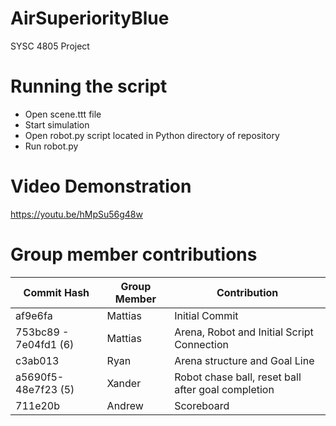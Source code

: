 # AirSuperiorityBlue
SYSC 4805 Project

# Running the script
* Open scene.ttt file 
* Start simulation
* Open robot.py script located in Python directory of repository
* Run robot.py

# Video Demonstration
https://youtu.be/hMpSu56g48w

# Group member contributions
| Commit Hash           | Group Member | Contribution                                       |
|-----------------------|--------------|----------------------------------------------------|
| af9e6fa               | Mattias      | Initial Commit                                     |
| 753bc89 - 7e04fd1 (6) | Mattias      | Arena, Robot and Initial Script Connection         |
| c3ab013   | Ryan       | Arena structure and Goal Line |
| a5690f5-48e7f23 (5)   | Xander       | Robot chase ball, reset ball after goal completion |
| 711e20b   | Andrew       | Scoreboard |
